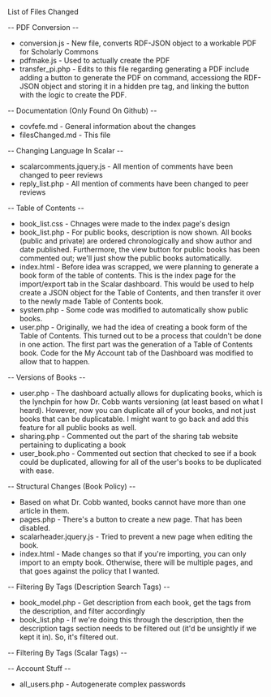 List of Files Changed

-- PDF Conversion --
 - conversion.js - New file, converts RDF-JSON object to a workable PDF for Scholarly Commons
 - pdfmake.js - Used to actually create the PDF
 - transfer_pi.php - Edits to this file regarding generating a PDF include adding a button to generate the PDF on command, accessiong the RDF-JSON object and storing it in a hidden pre tag, and linking the button with the logic to create the PDF.

-- Documentation (Only Found On Github) --
 - covfefe.md - General information about the changes
 - filesChanged.md - This file

-- Changing Language In Scalar --
 - scalarcomments.jquery.js - All mention of comments have been changed to peer reviews
 - reply_list.php - All mention of comments have been changed to peer reviews

-- Table of Contents --
 - book_list.css - Chnages were made to the index page's design
 - book_list.php - For public books, description is now shown. All books (public and private) are ordered chronologically and show author and date published. Furthermore, the view button for public books has been commented out; we'll just show the public books automatically.
 - index.html - Before idea was scrapped, we were planning to generate a book form of the table of contents. This is the index page for the import/export tab in the Scalar dashboard. This would be used to help create a JSON object for the Table of Contents, and then transfer it over to the newly made Table of Contents book.
 - system.php - Some code was modified to automatically show public books.
 - user.php - Originally, we had the idea of creating a book form of the Table of Contents. This turned out to be a process that couldn't be done in one action. The first part was the generation of a Table of Contents book. Code for the My Account tab of the Dashboard was modified to allow that to happen.

-- Versions of Books --
 - user.php - The dashboard actually allows for duplicating books, which is the lynchpin for how Dr. Cobb wants versioning (at least based on what I heard). However, now you can duplicate all of your books, and not just books that can be duplicatable. I might want to go back and add this feature for all public books as well. 
 - sharing.php - Commented out the part of the sharing tab website pertaining to duplicating a book
 - user_book.pho - Commented out section that checked to see if a book could be duplicated, allowing for all of the user's books to be duplicated with ease.

-- Structural Changes (Book Policy) --
 - Based on what Dr. Cobb wanted, books cannot have more than one article in them.
 - pages.php - There's a button to create a new page. That has been disabled.
 - scalarheader.jquery.js - Tried to prevent a new page when editing the book.
 - index.html - Made changes so that if you're importing, you can only import to an empty book. Otherwise, there will be multiple pages, and that goes against the policy that I wanted.

-- Filtering By Tags (Description Search Tags) --
 - book_model.php - Get description from each book, get the tags from the description, and filter accordingly
 - book_list.php - If we're doing this through the description, then the description tags section needs to be filtered out (it'd be unsightly if we kept it in). So, it's filtered out. 

-- Filtering By Tags (Scalar Tags) --

-- Account Stuff --
 - all_users.php - Autogenerate complex passwords
